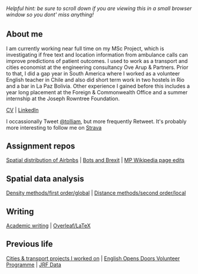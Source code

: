 ###### Helpful hint: be sure to scroll down if you are viewing this in a small browser window so you dont' miss anything!

## About me

I am currently working near full time on my MSc Project, which is investigating if free text and location information from ambulance calls can improve predictions of patient outcomes. I used to work as a transport and cities economist at the engineering consultancy Ove Arup & Partners. Prior to that, I did a gap year in South America where I worked as a volunteer English teacher in Chile and also did short term work in two hostels in Rio and a bar in La Paz Bolivia. Other experience I gained before this includes a year long placement at the Foreign & Commonwealth Office and a summer internship at the Joseph Rowntree Foundation.

[CV](https://github.com/tolliam/tolliam.github.io/blob/master/Liam%20Tollinton%2020190518x.pdf) | [LinkedIn](https://www.linkedin.com/in/liam-tollinton-17aaa932/)

I occassionally Tweet [@tolliam](https://twitter.com/tolliam), but more frequently Retweet.
It's probably more interesting to follow me on [Strava](https://www.strava.com/athletes/1072098)

## Assignment repos
[Spatial distribution of Airbnbs](https://github.com/Tolltott/Edinburgh-Airbnb)  | [Bots and Brexit](https://github.com/Tolltott/Bots-brexit)  | [MP Wikipedia page edits](https://github.com/Tolltott/MP-wiki-edits)

## Spatial data analysis
[Density methods/first order/global](density.md)  | [Distance methods/second order/local](distance.md)

## Writing
[Academic writing](academic-writing.md)  | [Overleaf/LaTeX](overleaf.md)  

## Previous life 
[Cities & transport projects I worked on](arup_projects.md)   |   [English Opens Doors Volunteer Programme](http://centrodevoluntarios.cl/)  |  [JRF Data](https://www.jrf.org.uk/data)
